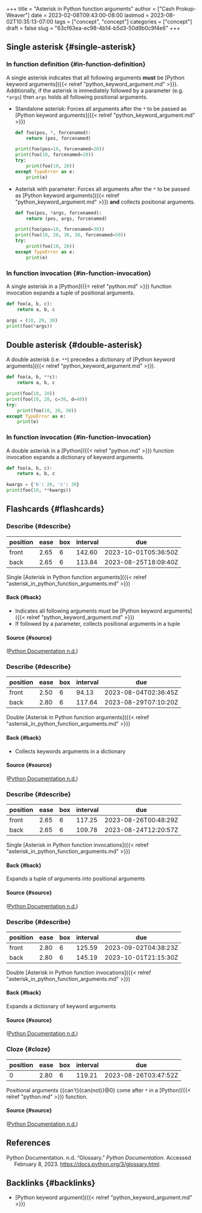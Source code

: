 +++
title = "Asterisk in Python function arguments"
author = ["Cash Prokop-Weaver"]
date = 2023-02-08T09:43:00-08:00
lastmod = 2023-08-02T10:35:13-07:00
tags = ["concept", "concept"]
categories = ["concept"]
draft = false
slug = "63cf63ea-ec98-4b14-b5d3-50d9b0c9f4e6"
+++

## Single asterisk {#single-asterisk}


### In function definition {#in-function-definition}

A single asterisk indicates that all following arguments **must** be [Python keyword arguments]({{< relref "python_keyword_argument.md" >}}). Additionally, if the asterisk is immediately followed by a parameter (e.g. `*args`) then `args` holds all following positional arguments.

-   Standalone asterisk: Forces all arguments after the `*` to be passed as [Python keyword arguments]({{< relref "python_keyword_argument.md" >}})
    ```python
    def foo(pos, *, forcenamed):
        return (pos, forcenamed)

    print(foo(pos=10, forcenamed=20))
    print(foo(10, forcenamed=20))
    try:
        print(foo(10, 20))
    except TypeError as e:
        print(e)
    ```

-   Asterisk with parameter: Forces all arguments after the `*` to be passed as [Python keyword arguments]({{< relref "python_keyword_argument.md" >}}) **and** collects positional arguments.
    ```python
    def foo(pos, *args, forcenamed):
        return (pos, args, forcenamed)

    print(foo(pos=10, forcenamed=30))
    print(foo(10, 20, 30, 30, forcenamed=50))
    try:
        print(foo(10, 20))
    except TypeError as e:
        print(e)
    ```


### In function invocation {#in-function-invocation}

A single asterisk in a [Python]({{< relref "python.md" >}}) function invocation expands a tuple of positional arguments.

```python
def foo(a, b, c):
    return a, b, c

args = (10, 20, 30)
print(foo(*args))
```


## Double asterisk {#double-asterisk}

A double asterisk (i.e. `**`) precedes a dictionary of [Python keyword arguments]({{< relref "python_keyword_argument.md" >}}).

```python
def foo(a, b, **c):
    return a, b, c

print(foo(10, 20))
print(foo(10, 20, c=30, d=40))
try:
    print(foo(10, 20, 30))
except TypeError as e:
    print(e)
```


### In function invocation {#in-function-invocation}

A double asterisk in a [Python]({{< relref "python.md" >}}) function invocation expands a dictionary of keyword arguments.

```python
def foo(a, b, c):
    return a, b, c

kwargs = {'b': 20, 'c': 30}
print(foo(10, **kwargs))
```


## Flashcards {#flashcards}


### Describe {#describe}

| position | ease | box | interval | due                  |
|----------|------|-----|----------|----------------------|
| front    | 2.65 | 6   | 142.60   | 2023-10-01T05:36:50Z |
| back     | 2.65 | 6   | 113.84   | 2023-08-25T18:09:40Z |

Single [Asterisk in Python function arguments]({{< relref "asterisk_in_python_function_arguments.md" >}})


#### Back {#back}

-   Indicates all following arguments must be [Python keyword arguments]({{< relref "python_keyword_argument.md" >}})
-   If followed by a parameter, collects positional arguments in a tuple


#### Source {#source}

(<a href="#citeproc_bib_item_1">Python Documentation n.d.</a>)


### Describe {#describe}

| position | ease | box | interval | due                  |
|----------|------|-----|----------|----------------------|
| front    | 2.50 | 6   | 94.13    | 2023-08-04T02:36:45Z |
| back     | 2.80 | 6   | 117.64   | 2023-08-29T07:10:20Z |

Double [Asterisk in Python function arguments]({{< relref "asterisk_in_python_function_arguments.md" >}})


#### Back {#back}

-   Collects keywords arguments in a dictionary


#### Source {#source}

(<a href="#citeproc_bib_item_1">Python Documentation n.d.</a>)


### Describe {#describe}

| position | ease | box | interval | due                  |
|----------|------|-----|----------|----------------------|
| front    | 2.65 | 6   | 117.25   | 2023-08-26T00:48:29Z |
| back     | 2.65 | 6   | 109.78   | 2023-08-24T12:20:57Z |

Single [Asterisk in Python function invocations]({{< relref "asterisk_in_python_function_arguments.md" >}})


#### Back {#back}

Expands a tuple of arguments into positional arguments


#### Source {#source}

(<a href="#citeproc_bib_item_1">Python Documentation n.d.</a>)


### Describe {#describe}

| position | ease | box | interval | due                  |
|----------|------|-----|----------|----------------------|
| front    | 2.80 | 6   | 125.59   | 2023-09-02T04:38:23Z |
| back     | 2.80 | 6   | 145.19   | 2023-10-01T21:15:30Z |

Double [Asterisk in Python function invocations]({{< relref "asterisk_in_python_function_arguments.md" >}})


#### Back {#back}

Expands a dictionary of keyword arguments


#### Source {#source}

(<a href="#citeproc_bib_item_1">Python Documentation n.d.</a>)


### Cloze {#cloze}

| position | ease | box | interval | due                  |
|----------|------|-----|----------|----------------------|
| 0        | 2.80 | 6   | 119.21   | 2023-08-26T03:47:52Z |

Positional arguments {{can't}{can(not)}@0} come after `*` in a [Python]({{< relref "python.md" >}}) function.


#### Source {#source}

(<a href="#citeproc_bib_item_1">Python Documentation n.d.</a>)

## References

<style>.csl-entry{text-indent: -1.5em; margin-left: 1.5em;}</style><div class="csl-bib-body">
  <div class="csl-entry"><a id="citeproc_bib_item_1"></a>Python Documentation. n.d. “Glossary.” <i>Python Documentation</i>. Accessed February 8, 2023. <a href="https://docs.python.org/3/glossary.html">https://docs.python.org/3/glossary.html</a>.</div>
</div>


## Backlinks {#backlinks}

-   [Python keyword argument]({{< relref "python_keyword_argument.md" >}})
